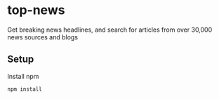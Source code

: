 # top-news
Get breaking news headlines, and search for articles from over 30,000 news sources and blogs

## Setup
Install npm
```bash
npm install
```

